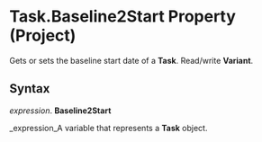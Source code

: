 
# Task.Baseline2Start Property (Project)

Gets or sets the baseline start date of a  **Task**. Read/write  **Variant**.


## Syntax

 _expression_. **Baseline2Start**

 _expression_A variable that represents a  **Task** object.

